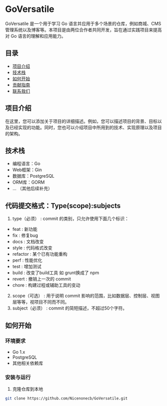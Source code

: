 # GoVersatile 

GoVersatile  是一个用于学习 Go 语言并应用于多个场景的仓库，例如商城、CMS管理系统以及博客等。本项目是由两位合作者共同开发，旨在通过实践项目来提高对 Go 语言的理解和应用能力。

## 目录

- [项目介绍](#项目介绍)
- [技术栈](#技术栈)
- [如何开始](#如何开始)
- [贡献指南](#贡献指南)
- [联系我们](#联系我们)

## 项目介绍

在这里，您可以添加关于项目的详细描述。例如，您可以描述项目的背景、目标以及已经实现的功能。同时，您也可以介绍项目中所用到的技术、实现原理以及项目的架构。

## 技术栈

- 编程语言：Go
- Web框架：Gin
- 数据库：PostgreSQL
- ORM库：GORM
- ... （其他后续补充）


## 代码提交格式：Type(scope):subjects
1. type（必须） : commit 的类别，只允许使用下面几个标识：
  - feat : 新功能
  - fix : 修复bug
  - docs : 文档改变
  - style : 代码格式改变
  - refactor : 某个已有功能重构
  - perf : 性能优化
  - test : 增加测试
  - build : 改变了build工具 如 grunt换成了 npm
  - revert : 撤销上一次的 commit
  - chore : 构建过程或辅助工具的变动
2.  scope（可选） : 用于说明 commit 影响的范围，比如数据层、控制层、视图层等等，视项目不同而不同。
3. subject（必须） : commit 的简短描述，不超过50个字符。

## 如何开始

### 环境要求

- Go 1.x
- PostgreSQL 
- 其他相关依赖库

### 安装与运行

1. 克隆仓库到本地

```bash
git clone https://github.com/Nicenonecb/GoVersatile.git
